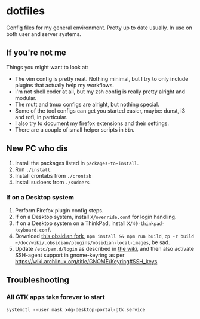 # dotfiles

Config files for my general environment. Pretty up to date usually. In use on both user and server systems.

## If you're not me

Things you might want to look at:

- The vim config is pretty neat. Nothing minimal, but I try to only include plugins that actually help my workflows.
- I'm not shell coder at all, but my zsh config is really pretty alright and modular.
- The mutt and tmux configs are alright, but nothing special.
- Some of the tool configs can get you started easier, maybe: dunst, i3 and rofi, in particular.
- I also try to document my firefox extensions and their settings.
- There are a couple of small helper scripts in `bin`.

## New PC who dis

1. Install the packages listed in ``packages-to-install``.
2. Run ``./install``.
3. Install crontabs from ``./crontab``
4. Install sudoers from ``./sudoers``

### If on a Desktop system

1. Perform Firefox plugin config steps.
2. If on a Desktop system, install ``X/override.conf`` for login handling.
3. If on a Desktop system on a ThinkPad, install ``X/40-thinkpad-keyboard.conf``.
4. Download [this obsidian fork](https://github.com/rixx/obsidian-local-images), `npm install && npm run build`, ``cp -r
   build ~/doc/wiki/.obsidian/plugins/obsidian-local-images``, be sad.
5. Update ``/etc/pam.d/login`` as described in [the wiki](https://wiki.archlinux.org/title/GNOME/Keyring#PAM_step), and
   then also activate SSH-agent support in gnome-keyring as per https://wiki.archlinux.org/title/GNOME/Keyring#SSH_keys

## Troubleshooting

### All GTK apps take forever to start

```
systemctl --user mask xdg-desktop-portal-gtk.service 
```
